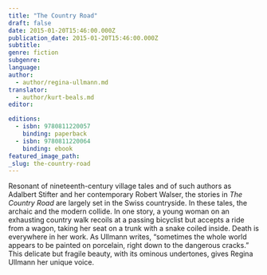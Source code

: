 ```yaml
---
title: "The Country Road"
draft: false
date: 2015-01-20T15:46:00.000Z
publication_date: 2015-01-20T15:46:00.000Z
subtitle:
genre: fiction
subgenre:
language:
author:
  - author/regina-ullmann.md
translator:
  - author/kurt-beals.md
editor:

editions:
  - isbn: 9780811220057
    binding: paperback
  - isbn: 9780811220064
    binding: ebook
featured_image_path:
_slug: the-country-road
---
```


Resonant of nineteenth-century village tales and of such authors as Adalbert Stifter and her contemporary Robert Walser, the stories in _The Country Road_ are largely set in the Swiss countryside. In these tales, the archaic and the modern collide. In one story, a young woman on an exhausting country walk recoils at a passing bicyclist but accepts a ride from a wagon, taking her seat on a trunk with a snake coiled inside. Death is everywhere in her work. As Ullmann writes, “sometimes the whole world appears to be painted on porcelain, right down to the dangerous cracks.” This delicate but fragile beauty, with its ominous undertones, gives Regina Ullmann her unique voice.

